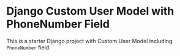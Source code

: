 # Django Custom User Model with PhoneNumber Field

This is a starter Django project with Custom User Model including `PhoneNumber` field.